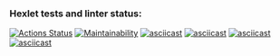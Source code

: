 ### Hexlet tests and linter status:
[![Actions Status](https://github.com/Utyak/frontend-project-44/workflows/hexlet-check/badge.svg)](https://github.com/Utyak/frontend-project-44/actions)
[![Maintainability](https://api.codeclimate.com/v1/badges/dac30ba0b30c4ed34714/maintainability)](https://codeclimate.com/github/Utyak/frontend-project-44/maintainability)
[![asciicast](https://asciinema.org/a/mvFxCcZtnN66E3PUHuJ5JyGxG.svg)](https://asciinema.org/a/mvFxCcZtnN66E3PUHuJ5JyGxG)
[![asciicast](https://asciinema.org/a/y9xJO3xEwVVFjHYGKHJkMD3sQ.svg)](https://asciinema.org/a/y9xJO3xEwVVFjHYGKHJkMD3sQ)
[![asciicast](https://asciinema.org/a/AKz7MH6cxF8wd81OFx0G0IIHB.svg)](https://asciinema.org/a/AKz7MH6cxF8wd81OFx0G0IIHB)
[![asciicast](https://asciinema.org/a/1MBO1xWc7LtmW5hdfXaRk4D6N.svg)](https://asciinema.org/a/1MBO1xWc7LtmW5hdfXaRk4D6N)